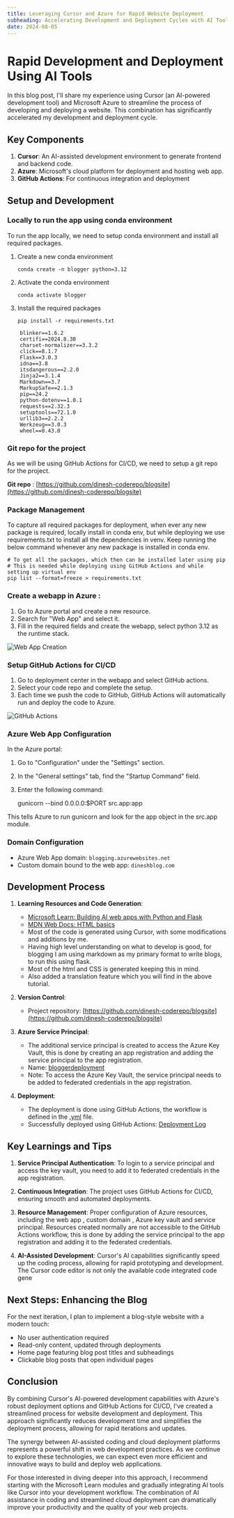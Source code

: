 ```yaml
---
title: Leveraging Cursor and Azure for Rapid Website Deployment
subheading: Accelerating Development and Deployment Cycles with AI Tools
date: 2024-08-05
---
```


# Rapid Development and Deployment Using AI Tools

In this blog post, I'll share my experience using Cursor (an AI-powered development tool) and Microsoft Azure to streamline the process of developing and deploying a website. This combination has significantly accelerated my development and deployment cycle.

## Key Components

1. **Cursor**: An AI-assisted development environment to generate frontend and backend code.
2. **Azure**: Microsoft's cloud platform for deployment and hosting web app.
3. **GitHub Actions**: For continuous integration and deployment

## Setup and Development

### Locally to run the app using conda environment
To run the app locally, we need to setup conda environment and install all required packages.

1. Create a new conda environment

    `conda create -n blogger python=3.12`

2. Activate the conda environment

    `conda activate blogger`

3. Install the required packages

    `pip install -r requirements.txt`

```
    blinker==1.6.2
    certifi==2024.8.30
    charset-normalizer==3.3.2
    click==8.1.7
    Flask==3.0.3
    idna==3.8
    itsdangerous==2.2.0
    Jinja2==3.1.4
    Markdown==3.7
    MarkupSafe==2.1.3
    pip==24.2
    python-dotenv==1.0.1
    requests==2.32.3
    setuptools==72.1.0
    urllib3==2.2.2
    Werkzeug==3.0.3
    wheel==0.43.0
 ```

### Git repo for the project

As we will be using GitHub Actions for CI/CD, we need to setup a git repo for the project.

**Git repo** : [https://github.com/dinesh-coderepo/blogsite](https://github.com/dinesh-coderepo/blogsite)



### Package Management

To capture all required packages for deployment, when ever any new package is required, locally install in conda env, but while deploying we use requirements.txt to install all the dependencies in venv. Keep running the below command whenever any new package is installed in conda env.

    # To get all the packages, which then can be installed later using pip
    # This is needed while deploying using GitHub Actions and while setting up virtual env
    pip list --format=freeze > requirements.txt

### Create a webapp in Azure :

1. Go to Azure portal and create a new resource.
2. Search for "Web App" and select it.
3. Fill in the required fields and create the webapp, select python 3.12 as the runtime stack.

![Web App Creation](webapp.png)

### Setup GitHub Actions for CI/CD

1. Go to deployment center in the webapp and select GitHub actions.
2. Select your code repo and complete the setup.
3. Each time we push the code to GitHub, GitHub Actions will automatically run and deploy the code to Azure.

![GitHub Actions](gitactions.png)

### Azure Web App Configuration
In the Azure portal:
1. Go to "Configuration" under the "Settings" section.
2. In the "General settings" tab, find the "Startup Command" field.
3. Enter the following command:

    gunicorn --bind 0.0.0.0:$PORT src.app:app

This tells Azure to run gunicorn and look for the app object in the src.app module.

### Domain Configuration
- Azure Web App domain: `blogging.azurewebsites.net`
- Custom domain bound to the web app: `dineshblog.com`

## Development Process

1. **Learning Resources and Code Generation**:
    - [Microsoft Learn: Building AI web apps with Python and Flask](https://learn.microsoft.com/en-us/training/modules/python-flask-build-ai-web-app/0-introduction?source=learn)
    - [MDN Web Docs: HTML basics](https://developer.mozilla.org/en-US/docs/Learn/Getting_started_with_the_web/HTML_basics)
    - Most of the code is generated using Cursor, with some modifications and additions by me.
    - Having high level understanding on what to develop is good, for blogging I am using markdown as my primary format to write blogs, to run this using flask.
    - Most of the html and CSS is generated keeping this in mind.
    - Also added a translation feature which you will find in the above tutorial. 

2. **Version Control**:
    - Project repository: [https://github.com/dinesh-coderepo/blogsite](https://github.com/dinesh-coderepo/blogsite)

3. **Azure Service Principal**:
      - The additional service principal is created to access the Azure Key Vault, this is done by creating an app registration and adding the service principal to the app registration.
      - Name: [bloggerdeployment](https://portal.azure.com/#view/Microsoft_AAD_RegisteredApps/ApplicationMenuBlade/~/Overview/quickStartType~/null/sourceType/Microsoft_AAD_IAM/appId/e91edd51-068a-4702-89de-5b674ab452dc/objectId/3fa0d802-a84e-450f-a12f-16a6967e5fed/isMSAApp~/false/defaultBlade/Overview/appSignInAudience/AzureADMyOrg/servicePrincipalCreated~/true)
      - Note: To access the Azure Key Vault, the service principal needs to be added to federated credentials in the app registration.

4. **Deployment**:
      - The deployment is done using GitHub Actions, the workflow is defined in the [.yml](https://github.com/dinesh-coderepo/blogsite/blob/main/.github/workflows/main_blogging.yml) file.
      - Successfully deployed using GitHub Actions: [Deployment Log](https://github.com/dinesh-coderepo/blogsite/actions/runs/10720927625/job/29728277249)

## Key Learnings and Tips

1. **Service Principal Authentication**: To login to a service principal and access the key vault, you need to add it to federated credentials in the app registration.

2. **Continuous Integration**: The project uses GitHub Actions for CI/CD, ensuring smooth and automated deployments.

3. **Resource Management**: Proper configuration of Azure resources, including the web app , custom domain , Azure key vault and service principal. Resources created normally are not accessible to the GitHub Actions workflow, this is done by adding the service principal to the app registration and adding it to the federated credentials.

4. **AI-Assisted Development**: Cursor's AI capabilities significantly speed up the coding process, allowing for rapid prototyping and development. The Cursor code editor is not only the available code integrated code gene

## Next Steps: Enhancing the Blog

For the next iteration, I plan to implement a blog-style website with a modern touch:

- No user authentication required
- Read-only content, updated through deployments
- Home page featuring blog post titles and subheadings
- Clickable blog posts that open individual pages

## Conclusion

By combining Cursor's AI-powered development capabilities with Azure's robust deployment options and GitHub Actions for CI/CD, I've created a streamlined process for website development and deployment. This approach significantly reduces development time and simplifies the deployment process, allowing for rapid iterations and updates.

The synergy between AI-assisted coding and cloud deployment platforms represents a powerful shift in web development practices. As we continue to explore these technologies, we can expect even more efficient and innovative ways to build and deploy web applications.

For those interested in diving deeper into this approach, I recommend starting with the Microsoft Learn modules and gradually integrating AI tools like Cursor into your development workflow. The combination of AI assistance in coding and streamlined cloud deployment can dramatically improve your productivity and the quality of your web projects.
